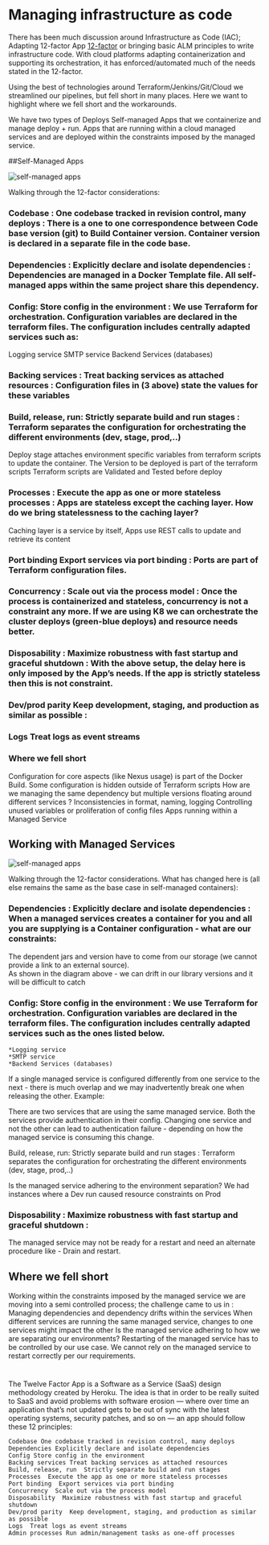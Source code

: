 
# Managing infrastructure as code
There has been much discussion around Infrastructure as Code (IAC); Adapting 12-factor App [12-factor](https://12factor.net/) or bringing basic ALM principles to write infrastructure code.  With cloud platforms adapting containerization and supporting its orchestration, it has enforced/automated much of the needs stated in the 12-factor.

Using the best of technologies around Terraform/Jenkins/Git/Cloud we streamlined our pipelines, but fell short in many places.  Here we want to highlight where we fell short and the workarounds.

We have two types of Deploys
Self-managed Apps that we containerize and manage deploy + run.
Apps that are running within a cloud managed services and are deployed within the constraints imposed by the managed service.

##Self-Managed Apps

![self-managed apps](images/container-deploy.png)

Walking through the 12-factor considerations:
### Codebase : One codebase tracked in revision control, many deploys  : There is a one to one correspondence between Code base version (git) to Build Container version.  Container version is declared in a separate file in the code base.


### Dependencies : Explicitly declare and isolate dependencies  : Dependencies are managed in a Docker Template file.  All self-managed apps within the same project share this dependency.


### Config:  Store config in the environment :  We use Terraform for orchestration.  Configuration variables are declared in the terraform files.   The configuration includes centrally adapted services such as:
Logging service
SMTP service
Backend Services (databases)

### Backing services : Treat backing services as attached resources : Configuration files in (3 above) state the values for these variables


### Build, release, run:  Strictly separate build and run stages :  Terraform separates the configuration for orchestrating the different environments (dev, stage, prod,..)
Deploy stage attaches environment specific variables from terraform scripts to update the container.
The Version to be deployed is part of the terraform scripts
Terraform scripts are Validated and Tested before deploy


### Processes : Execute the app as one or more stateless processes :  Apps are stateless except the caching layer.  How do we bring statelessness to the caching layer?
Caching layer is a service by itself, Apps use REST calls to update and retrieve its content


### Port binding  Export services via port binding :  Ports are part of Terraform configuration files.

### Concurrency  : Scale out via the process model :  Once the process is containerized and stateless, concurrency is not a constraint any more.  If we are using K8 we can orchestrate the cluster deploys (green-blue deploys) and resource needs better.

### Disposability : Maximize robustness with fast startup and graceful shutdown :  With the above setup, the delay here is only imposed by the App’s needs.  If the app is strictly stateless then this is not constraint.


### Dev/prod parity  Keep development, staging, and production as similar as possible :

### Logs  Treat logs as event streams

### Where we fell short

Configuration for core aspects (like Nexus usage) is part of the Docker Build.  Some configuration is hidden outside of Terraform scripts
How are we managing the same dependency but multiple versions floating around different services ?
Inconsistencies in format, naming, logging
Controlling unused variables or proliferation of config files
Apps running within a Managed Service


## Working with Managed Services

![self-managed apps](images/managed-service-deploy.png)

Walking through the 12-factor considerations.  What has changed here is (all else remains the same as the base case in self-managed containers):

### Dependencies : Explicitly declare and isolate dependencies  : When a managed services creates a container for you and all you are supplying is a Container configuration -  what are our constraints:
The dependent jars and version have to come from our storage (we cannot provide a link to an external source).  
As shown in the diagram above - we can drift in our library versions and it will be difficult to catch 

### Config:  Store config in the environment :  We use Terraform for orchestration.  Configuration variables are declared in the terraform files.   The configuration includes centrally adapted services such as the ones listed below.  
    *Logging service
    *SMTP service
    *Backend Services (databases)

If a single managed service is configured differently from one service to the next - there is much overlap and we may inadvertently break one when releasing the other.  Example:

There are two services that are using the same managed service.  Both the services provide authentication in their config.  Changing one service and not the other can lead to authentication failure - depending on how the managed service is consuming this change.


Build, release, run:  Strictly separate build and run stages :  Terraform separates the configuration for orchestrating the different environments (dev, stage, prod,..)


Is the managed service adhering to the environment separation?  We had instances where a Dev run caused resource constraints on Prod




### Disposability : Maximize robustness with fast startup and graceful shutdown : 
The managed service may not be ready for a restart and need an alternate procedure like - Drain and restart.  


## Where we fell short
Working within the constraints imposed by the managed service we are moving into a semi controlled process; the challenge came to us in :
Managing dependencies and dependency drifts within the services
When different services are running the same managed service, changes to one services might impact the other
Is the managed service adhering to how we are separating our environments?
Restarting of the managed service has to be controlled by our use case.  We cannot rely on the managed service to restart correctly per our requirements.


 

 

 




#

The Twelve Factor App is a Software as a Service (SaaS) design methodology created by Heroku. The idea is that in order to be really suited to SaaS and avoid problems with software erosion — where over time an application that’s not updated gets to be out of sync with the latest operating systems, security patches, and so on — an app should follow these 12 principles:

    Codebase One codebase tracked in revision control, many deploys
    Dependencies Explicitly declare and isolate dependencies
    Config Store config in the environment
    Backing services Treat backing services as attached resources
    Build, release, run  Strictly separate build and run stages
    Processes  Execute the app as one or more stateless processes
    Port binding  Export services via port binding
    Concurrency  Scale out via the process model
    Disposability  Maximize robustness with fast startup and graceful shutdown
    Dev/prod parity  Keep development, staging, and production as similar as possible
    Logs  Treat logs as event streams
    Admin processes Run admin/management tasks as one-off processes







 

 

